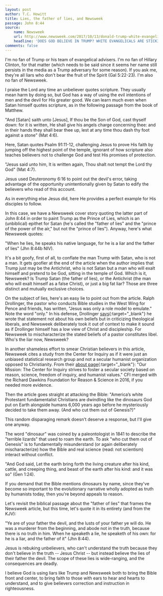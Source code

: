 ```yaml
---
layout: post
author: T.C. Howitt
title: Lies, the father of lies, and Newsweek
passage: John 8:44
source:
    name: Newsweek
    url: http://www.newsweek.com/2017/10/13/donald-trump-white-evangelicals-support-god-677587.html
    headline: 'DOES GOD BELIEVE IN TRUMP? WHITE EVANGELICALS ARE STICKING WITH THEIR "PRINCE OF LIES"'
comments: false
---
```


I'm no fan of Trump or his team of evangelical advisers.  I'm no fan of Hillary Clinton, for that matter (which needs to be said since it seems her name still persists in the media as a Trump adversary for some reason).  If you ask me, they're all liars who don't bear the fruit of the Spirit (Gal 5:22-23).  I'm also no fan of Newsweek.

I praise the Lord any time an unbeliever quotes scripture.  They usually mean harm by doing so, but God has a way of using the evil intentions of men and the devil for His greater good.  We can learn much even when Satan himself quotes scripture, as in the following passage from the book of Matthew.

"And [Satan] saith unto [Jesus], If thou be the Son of God, cast thyself down: for it is written, He shall give his angels charge concerning thee: and in their hands they shall bear thee up, lest at any time thou dash thy foot against a stone" (Mat 4:6).

Here, Satan quotes Psalm 91:11-12, challenging Jesus to prove His faith by jumping off the highest point of the temple, ignorant of how scripture also teaches believers not to challenge God and test His promises of protection.

"Jesus said unto him, It is written again, Thou shalt not tempt the Lord thy God" (Mat 4:7).

Jesus used Deuteronomy 6:16 to point out the devil's error, taking advantage of the opportunity unintentionally given by Satan to edify the believers who read of this account.

As in everything else Jesus did, here He provides a perfect example for His disciples to follow.

In this case, we have a Newsweek cover story quoting the latter part of John 8:44 in order to paint Trump as the Prince of Lies, which is an (unbiblical) epithet for Satan (he's called the "father of lies" and the "prince of the power of the air," but not the "prince of lies").  Anyway, here's what Newsweek quotes:

"When he lies, he speaks his native language, for he is a liar and the father of lies" (Jhn 8:44b NIV).

It's a bit goofy, first of all, to conflate the man Trump with Satan, who is not a man.  It gets goofier at the end of the article when the author implies that Trump just may be the Antichrist, who is not Satan but a man who will exalt himself and pretend to be God, sitting in the temple of God.  Which is it, Newsweek?  Is Trump Satan (the father of lies), or the Antichrist (the man who will exalt himself as a false Christ), or just a big fat liar?  Those are three distinct and mutually exclusive choices.

On the subject of lies, here's an easy lie to point out from the article.  Ralph Drollinger, the pastor who conducts Bible studies in the West Wing for Pence and friends, has written, "Jesus was only a role model to emulate."  Note the word "only."  In his defense, Drollinger [says](https://capmin.org/capitol-ministries-responds-to-newsweek/){:target="_blank"} he wrote that statement not about his own beliefs but in criticizing theological liberals, and Newsweek deliberately took it out of context to make it sound as if Drollinger himself has a low view of Christ and discipleship.  For Newsweek to mischaracterize the stated beliefs of a pastor constitutes libel.  Who's the liar now, Newsweek?

In another shameless effort to smear Christian believers in this article, Newsweek cites a study from the Center for Inquiry as if it were just an unbiased statistical research group and not a secular humanist organization opposed to Christianity.  From their [about page](https://www.centerforinquiry.net/about){:target="_blank"}: "Our Mission: The Center for Inquiry strives to foster a secular society based on reason, science, freedom of inquiry, and humanist values."  CFI merged with the Richard Dawkins Foundation for Reason & Science in 2016, if you needed more evidence.

Then the article goes straight at attacking the Bible: "America’s white Protestant fundamentalist Christians are dwindling like the dinosaurs God put on Earth alongside humans 6,000 years ago before he mysteriously decided to take them away. (And who cut them out of Genesis?)"

This random disparaging remark doesn't deserve a response, but I'll give one anyway.

The word "dinosaur" was coined by a paleontologist in 1841 to describe the "terrible lizards" that used to roam the earth.  To ask "who cut them out of Genesis" is to fundamentally misunderstand (or again deliberately mischaracterize) how the Bible and real science (read: not scientism) interact without conflict.

"And God said, Let the earth bring forth the living creature after his kind, cattle, and creeping thing, and beast of the earth after his kind: and it was so" (Gen 1:24).

If you demand that the Bible mentions dinosaurs by name, since they've become so important to the evolutionary narrative wholly adopted as truth by humanists today, then you're beyond appeals to reason.

Let's revisit the biblical passage about the "father of lies" that frames the Newsweek article, but this time, let's quote it in its entirety (and from the KJV):

"Ye are of your father the devil, and the lusts of your father ye will do. He was a murderer from the beginning, and abode not in the truth, because there is no truth in him. When he speaketh a lie, he speaketh of his own: for he is a liar, and the father of it" (Jhn 8:44).

Jesus is rebuking unbelievers, who can't understand the truth because they don't believe in the truth -- Jesus Christ -- but instead believe the lies of their father the devil.  The scope of these lies is wide-ranging, and the consequences are deadly.

I believe God is using liars like Trump and Newsweek both to bring the Bible front and center, to bring faith to those with ears to hear and hearts to understand, and to give believers correction and instruction in righteousness.
